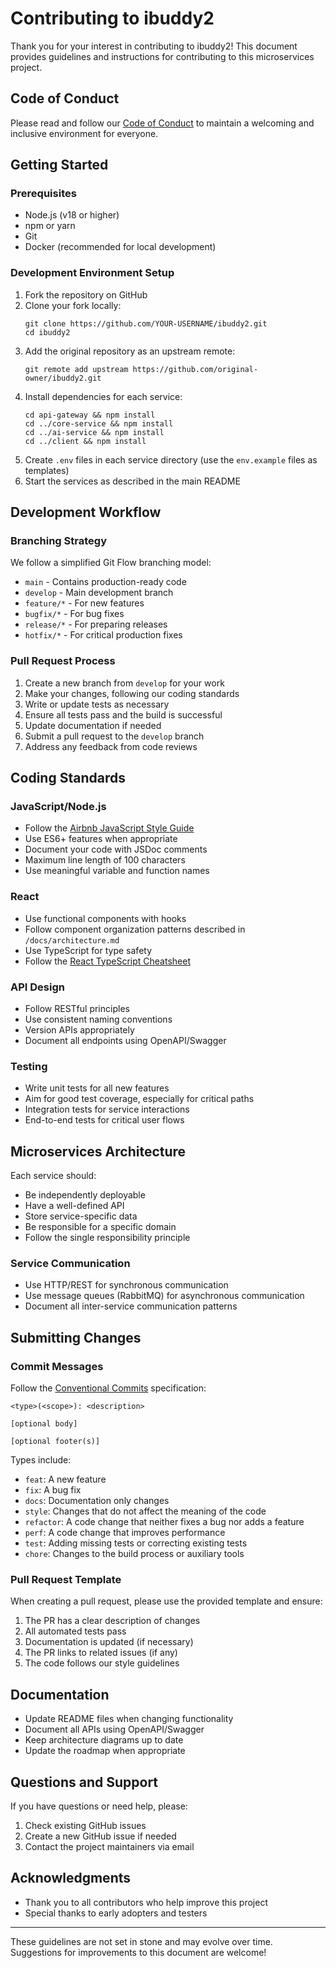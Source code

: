 # Contributing to ibuddy2

Thank you for your interest in contributing to ibuddy2! This document provides guidelines and instructions for contributing to this microservices project.

## Code of Conduct

Please read and follow our [Code of Conduct](CODE_OF_CONDUCT.md) to maintain a welcoming and inclusive environment for everyone.

## Getting Started

### Prerequisites

- Node.js (v18 or higher)
- npm or yarn
- Git
- Docker (recommended for local development)

### Development Environment Setup

1. Fork the repository on GitHub
2. Clone your fork locally:
   ```
   git clone https://github.com/YOUR-USERNAME/ibuddy2.git
   cd ibuddy2
   ```
3. Add the original repository as an upstream remote:
   ```
   git remote add upstream https://github.com/original-owner/ibuddy2.git
   ```
4. Install dependencies for each service:
   ```
   cd api-gateway && npm install
   cd ../core-service && npm install
   cd ../ai-service && npm install
   cd ../client && npm install
   ```
5. Create `.env` files in each service directory (use the `env.example` files as templates)
6. Start the services as described in the main README

## Development Workflow

### Branching Strategy

We follow a simplified Git Flow branching model:

- `main` - Contains production-ready code
- `develop` - Main development branch
- `feature/*` - For new features
- `bugfix/*` - For bug fixes
- `release/*` - For preparing releases
- `hotfix/*` - For critical production fixes

### Pull Request Process

1. Create a new branch from `develop` for your work
2. Make your changes, following our coding standards
3. Write or update tests as necessary
4. Ensure all tests pass and the build is successful
5. Update documentation if needed
6. Submit a pull request to the `develop` branch
7. Address any feedback from code reviews

## Coding Standards

### JavaScript/Node.js

- Follow the [Airbnb JavaScript Style Guide](https://github.com/airbnb/javascript)
- Use ES6+ features when appropriate
- Document your code with JSDoc comments
- Maximum line length of 100 characters
- Use meaningful variable and function names

### React

- Use functional components with hooks
- Follow component organization patterns described in `/docs/architecture.md`
- Use TypeScript for type safety
- Follow the [React TypeScript Cheatsheet](https://github.com/typescript-cheatsheets/react)

### API Design

- Follow RESTful principles
- Use consistent naming conventions
- Version APIs appropriately
- Document all endpoints using OpenAPI/Swagger

### Testing

- Write unit tests for all new features
- Aim for good test coverage, especially for critical paths
- Integration tests for service interactions
- End-to-end tests for critical user flows

## Microservices Architecture

Each service should:

- Be independently deployable
- Have a well-defined API
- Store service-specific data
- Be responsible for a specific domain
- Follow the single responsibility principle

### Service Communication

- Use HTTP/REST for synchronous communication
- Use message queues (RabbitMQ) for asynchronous communication
- Document all inter-service communication patterns

## Submitting Changes

### Commit Messages

Follow the [Conventional Commits](https://www.conventionalcommits.org/) specification:

```
<type>(<scope>): <description>

[optional body]

[optional footer(s)]
```

Types include:
- `feat`: A new feature
- `fix`: A bug fix
- `docs`: Documentation only changes
- `style`: Changes that do not affect the meaning of the code
- `refactor`: A code change that neither fixes a bug nor adds a feature
- `perf`: A code change that improves performance
- `test`: Adding missing tests or correcting existing tests
- `chore`: Changes to the build process or auxiliary tools

### Pull Request Template

When creating a pull request, please use the provided template and ensure:

1. The PR has a clear description of changes
2. All automated tests pass
3. Documentation is updated (if necessary)
4. The PR links to related issues (if any)
5. The code follows our style guidelines

## Documentation

- Update README files when changing functionality
- Document all APIs using OpenAPI/Swagger
- Keep architecture diagrams up to date
- Update the roadmap when appropriate

## Questions and Support

If you have questions or need help, please:

1. Check existing GitHub issues
2. Create a new GitHub issue if needed
3. Contact the project maintainers via email

## Acknowledgments

- Thank you to all contributors who help improve this project
- Special thanks to early adopters and testers

---

These guidelines are not set in stone and may evolve over time. Suggestions for improvements to this document are welcome! 